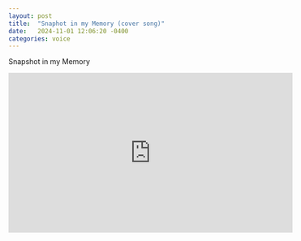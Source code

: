 ```yaml
---
layout: post
title:  "Snaphot in my Memory (cover song)"
date:   2024-11-01 12:06:20 -0400
categories: voice
---
```


Snapshot in my Memory

<iframe width="560" height="315" src="https://www.youtube.com/embed/AFLtLcc60YM?si=mQuJrVcJ4VHS29VA" title="YouTube video player" frameborder="0" allow="accelerometer; autoplay; clipboard-write; encrypted-media; gyroscope; picture-in-picture; web-share" referrerpolicy="strict-origin-when-cross-origin" allowfullscreen></iframe>

